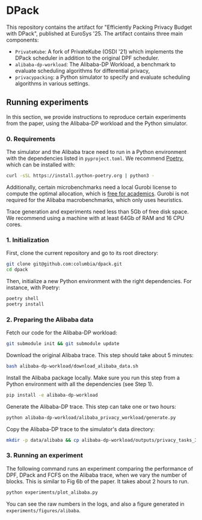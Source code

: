 # DPack

This repository contains the artifact for "Efficiently Packing Privacy Budget with DPack", published at EuroSys '25. The artifact contains three main components:
- `PrivateKube`: A fork of PrivateKube (OSDI '21) which implements the DPack scheduler in addition to the original DPF scheduler.
- `alibaba-dp-workload`: The Alibaba-DP Workload, a benchmark to evaluate scheduling algorithms for differential privacy,
- `privacypacking`: a Python simulator to specify and evaluate scheduling algorithms in various settings.

## Running experiments

In this section, we provide instructions to reproduce certain experiments from the paper, using the Alibaba-DP workload and the Python simulator.

### 0. Requirements

The simulator and the Alibaba trace need to run in a Python environment with the dependencies listed in `pyproject.toml`. We recommend [Poetry](https://python-poetry.org), which can be installed with:

```bash
curl -sSL https://install.python-poetry.org | python3 -
```

Additionally, certain microbenchmarks need a local Gurobi license to compute the optimal allocation, which is [free for academics](https://www.gurobi.com/academia/academic-program-and-licenses/). Gurobi is not required for the Alibaba macrobenchmarks, which only uses heuristics.

Trace generation and experiments need less than 5Gb of free disk space. We recommend using a machine with at least 64Gb of RAM and 16 CPU cores.


### 1. Initialization

First, clone the current repository and go to its root directory:

```bash
git clone git@github.com:columbia/dpack.git
cd dpack
```

Then, initialize a new Python environment with the right dependencies. For instance, with Poetry:

```bash
poetry shell
poetry install
```

### 2. Preparing the Alibaba data

Fetch our code for the Alibaba-DP workload:
```bash
git submodule init && git submodule update
```

Download the original Alibaba trace. This step should take about 5 minutes:
```bash 
bash alibaba-dp-workload/download_alibaba_data.sh
```

Install the Alibaba package locally. Make sure you run this step from a Python environment with all the dependencies (see Step 1).
```bash
pip install -e alibaba-dp-workload
```

Generate the Alibaba-DP trace. This step can take one or two hours:
```bash
python alibaba-dp-workload/alibaba_privacy_workload/generate.py
```

Copy the Alibaba-DP trace to the simulator's data directory:
```bash
mkdir -p data/alibaba && cp alibaba-dp-workload/outputs/privacy_tasks_30_days.csv data/alibaba/
```

### 3. Running an experiment

The following command runs an experiment comparing the performance of DPF, DPack and FCFS on the Alibaba trace, when we vary the number of blocks. This is similar to Fig 6b of the paper. It takes about 2 hours to run. 

```bash
python experiments/plot_alibaba.py
```

You can see the raw numbers in the logs, and also a figure generated in `experiments/figures/alibaba`.
